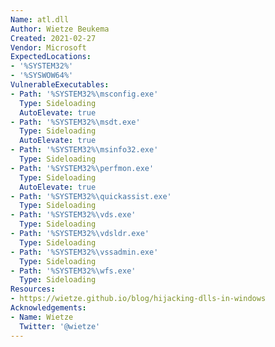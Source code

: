 ```yaml
---
Name: atl.dll
Author: Wietze Beukema
Created: 2021-02-27
Vendor: Microsoft
ExpectedLocations:
- '%SYSTEM32%'
- '%SYSWOW64%'
VulnerableExecutables:
- Path: '%SYSTEM32%\msconfig.exe'
  Type: Sideloading
  AutoElevate: true
- Path: '%SYSTEM32%\msdt.exe'
  Type: Sideloading
  AutoElevate: true
- Path: '%SYSTEM32%\msinfo32.exe'
  Type: Sideloading
- Path: '%SYSTEM32%\perfmon.exe'
  Type: Sideloading
  AutoElevate: true
- Path: '%SYSTEM32%\quickassist.exe'
  Type: Sideloading
- Path: '%SYSTEM32%\vds.exe'
  Type: Sideloading
- Path: '%SYSTEM32%\vdsldr.exe'
  Type: Sideloading
- Path: '%SYSTEM32%\vssadmin.exe'
  Type: Sideloading
- Path: '%SYSTEM32%\wfs.exe'
  Type: Sideloading
Resources:
- https://wietze.github.io/blog/hijacking-dlls-in-windows
Acknowledgements:
- Name: Wietze
  Twitter: '@wietze'
---
```

